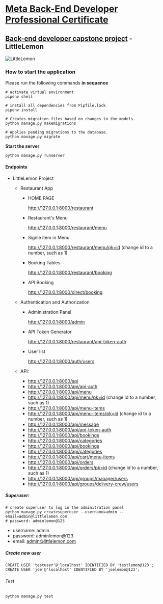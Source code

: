 # [Meta Back-End Developer Professional Certificate](https://www.coursera.org/professional-certificates/meta-back-end-developer)

## [Back-end developer capstone project](https://www.coursera.org/learn/back-end-developer-capstone?specialization=meta-back-end-developer) - LittleLemon

![LittleLemon](LittleLemon/restaurant/static/img/demonstration/home.png)

### How to start the application
Please run the following commands **in sequence**
```
# activate virtual environment
pipenv shell

# install all dependencies from Pipfile.lock
pipenv install

# Creates migration files based on changes to the models.
python manage.py makemigrations

# Applies pending migrations to the database.
python manage.py migrate

```

**Start the server**
```
python manage.py runserver
```

#### Endpoints

- LittleLemon Project

    - Restaurant App

        - HOME PAGE
            
            http://127.0.0.1:8000/restaurant

        - Restaurant's Menu
            
            http://127.0.0.1:8000/restaurant/menu 

        - Signle item in Menu
            
            http://127.0.0.1:8000/restaurant/menu/pk=id (change id to a number, such as 1)

        - Booking Tables
        
            http://127.0.0.1:8000/restaurant/booking

        - API Booking
            
            http://127.0.0.1:8000/direct/booking

    - Authentication and Authorization
    
        - Administration Panel
            
            http://127.0.0.1:8000/admin

        - API Token Generator
            
            http://127.0.0.1:8000/restaurant/api-token-auth

        - User list
            
            http://127.0.0.1:8000/auth/users

    - API:
        - http://127.0.0.1:8000/api
        - http://127.0.0.1:8000/api/api-auth
        - http://127.0.0.1:8000/api/menu
        - http://127.0.0.1:8000/api/menu/pk=id (change id to a number, such as 1)
        - http://127.0.0.1:8000/api/menu-items
        - http://127.0.0.1:8000/api/menu-items/pk=id (change id to a number, such as 1)
        - http://127.0.0.1:8000/api/message
        - http://127.0.0.1:8000/api/api-token-auth
        - http://127.0.0.1:8000/api/bookings
        - http://127.0.0.1:8000/api/categories
        - http://127.0.0.1:8000/api/bookings
        - http://127.0.0.1:8000/api/categories
        - http://127.0.0.1:8000/api/cart/menu-items
        - http://127.0.0.1:8000/api/orders
        - http://127.0.0.1:8000/api/orders/pk=id (change id to a number, such as 1)
        - http://127.0.0.1:8000/api/groups/manager/users
        - http://127.0.0.1:8000/api/groups/delivery-crew/users

##### Superuser:
```
# create superuser to log in the adminitration panel
python manage.py createsuperuser --username=admin --email=admin@littlelemon.com
# password: adminlemon@123
```

- username: admin
- password: adminlemon@123
- email: admin@littlelemon.com

##### Create new user
```
CREATE USER 'testuser'@'localhost' IDENTIFIED BY 'testlemon@123';
CREATE USER 'joe'@'localhost' IDENTIFIED BY 'joelemon@123';
```

###### Test
```
python manage.py test
```